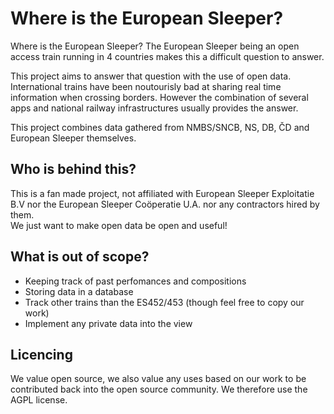 # Where is the European Sleeper?

Where is the European Sleeper? The European Sleeper being an open access train running in 4 countries makes this a difficult question to answer.

This project aims to answer that question with the use of open data. International trains have been noutourisly bad at sharing real time information when crossing borders. However the combination of several apps and national railway infrastructures usually provides the answer.

This project combines data gathered from NMBS/SNCB, NS, DB, ČD and European Sleeper themselves.


## Who is behind this?

This is a fan made project, not affiliated with European Sleeper Exploitatie B.V nor the European Sleeper Coöperatie U.A. nor any contractors hired by them.  
We just want to make open data be open and useful!

## What is out of scope?

- Keeping track of past perfomances and compositions
- Storing data in a database
- Track other trains than the ES452/453 (though feel free to copy our work)
- Implement any private data into the view

## Licencing

We value open source, we also value any uses based on our work to be contributed back into the open source community.
We therefore use the AGPL license. 
